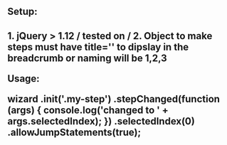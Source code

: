 <h2>Setup:<h2>
1. jQuery > 1.12 / tested on /
2. Object to make steps must have title='<step title>' to dipslay in the breadcrumb or naming will be 1,2,3

Usage:

wizard
    .init('.my-step')
    .stepChanged(function (args) {
            console.log('changed to ' + args.selectedIndex);
    })
    .selectedIndex(0)
    .allowJumpStatements(true);
